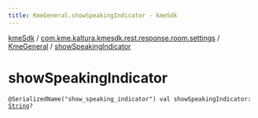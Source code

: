 ```yaml
---
title: KmeGeneral.showSpeakingIndicator - kmeSdk
---
```


[kmeSdk](../../index.html) / [com.kme.kaltura.kmesdk.rest.response.room.settings](../index.html) / [KmeGeneral](index.html) / [showSpeakingIndicator](./show-speaking-indicator.html)

# showSpeakingIndicator

`@SerializedName("show_speaking_indicator") val showSpeakingIndicator: `[`String`](https://kotlinlang.org/api/latest/jvm/stdlib/kotlin/-string/index.html)`?`
